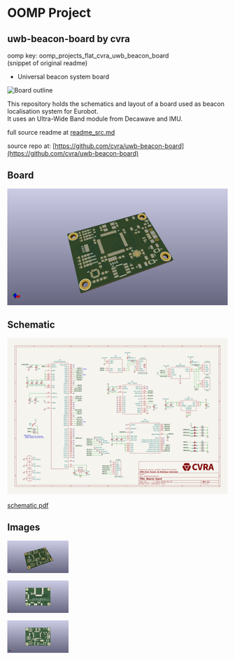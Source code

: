 # OOMP Project  
## uwb-beacon-board  by cvra  
  
oomp key: oomp_projects_flat_cvra_uwb_beacon_board  
(snippet of original readme)  
  
- Universal beacon system board  
  
![Board outline](board_outline.png)  
  
This repository holds the schematics and layout of a board used as beacon localisation system for Eurobot.  
It uses an Ultra-Wide Band module from Decawave and IMU.  
  
  full source readme at [readme_src.md](readme_src.md)  
  
source repo at: [https://github.com/cvra/uwb-beacon-board](https://github.com/cvra/uwb-beacon-board)  
## Board  
  
[![working_3d.png](working_3d_600.png)](working_3d.png)  
## Schematic  
  
[![working_schematic.png](working_schematic_600.png)](working_schematic.png)  
  
[schematic pdf](working_schematic.pdf)  
## Images  
  
[![working_3d.png](working_3d_140.png)](working_3d.png)  
  
[![working_3d_back.png](working_3d_back_140.png)](working_3d_back.png)  
  
[![working_3d_front.png](working_3d_front_140.png)](working_3d_front.png)  
